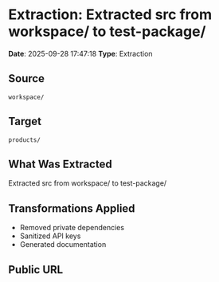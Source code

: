 # Extraction: Extracted src from workspace/ to test-package/

**Date**: 2025-09-28 17:47:18
**Type**: Extraction

## Source
`workspace/`

## Target
`products/`

## What Was Extracted
Extracted src from workspace/ to test-package/

## Transformations Applied
- Removed private dependencies
- Sanitized API keys
- Generated documentation

## Public URL

